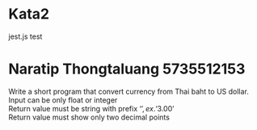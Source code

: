 # Kata2
jest.js test
# Naratip Thongtaluang 5735512153 
Write a short program that convert currency from Thai baht to US dollar. </br>
Input can be only float or integer </br>
Return value must be string with prefix ‘$’, ex. ‘$3.00’ </br>
Return value must show only two decimal points </br>
